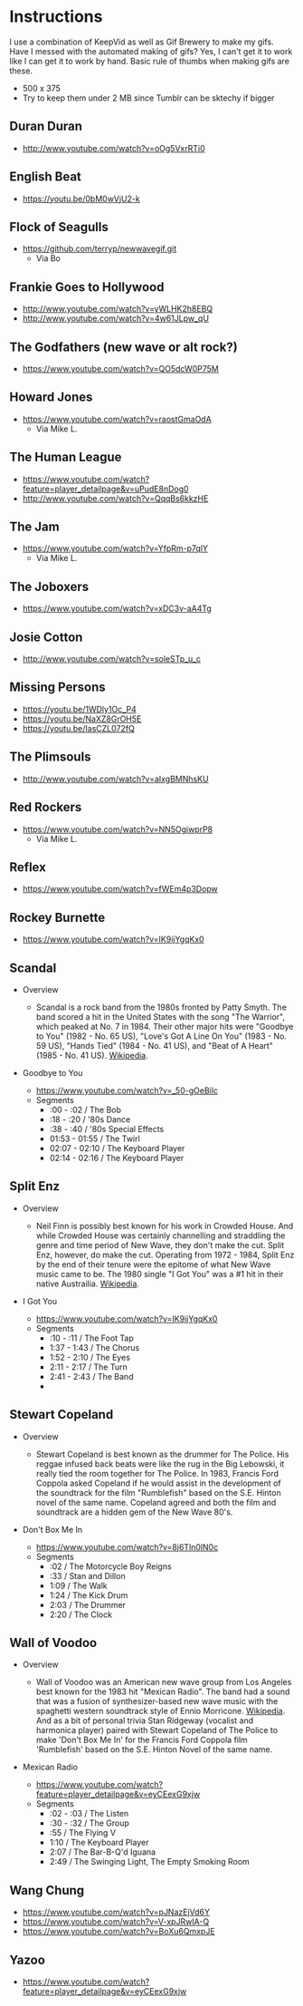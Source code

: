 
# Instructions

I use a combination of KeepVid as well as Gif Brewery to make my gifs. Have I messed with the automated making of gifs? Yes, I can't get it to work like I can get it to work by hand. Basic rule of thumbs when making gifs are these. 

- 500 x 375
- Try to keep them under 2 MB since Tumblr can be sktechy if bigger

## Duran Duran

- http://www.youtube.com/watch?v=oOg5VxrRTi0

## English Beat

- https://youtu.be/0bM0wVjU2-k

## Flock of Seagulls

- https://github.com/terryp/newwavegif.git
    - Via Bo

## Frankie Goes to Hollywood

- http://www.youtube.com/watch?v=yWLHK2h8EBQ
- http://www.youtube.com/watch?v=4w61JLpw_qU

## The Godfathers (new wave or alt rock?)

- https://www.youtube.com/watch?v=QO5dcW0P75M

## Howard Jones

- https://www.youtube.com/watch?v=raostGmaOdA
  - Via Mike L.

## The Human League

- https://www.youtube.com/watch?feature=player_detailpage&v=uPudE8nDog0
- http://www.youtube.com/watch?v=QqqBs6kkzHE

## The Jam

- https://www.youtube.com/watch?v=YfpRm-p7qlY
  - Via Mike L. 

## The Joboxers

- https://www.youtube.com/watch?v=xDC3v-aA4Tg

## Josie Cotton

- http://www.youtube.com/watch?v=soleSTp_u_c

## Missing Persons

- https://youtu.be/1WDly1Oc_P4
- https://youtu.be/NaXZ8GrOH5E
- https://youtu.be/IasCZL072fQ

## The Plimsouls

- http://www.youtube.com/watch?v=aIxgBMNhsKU

## Red Rockers

- https://www.youtube.com/watch?v=NN5OgiwprP8
  - Via Mike L.

## Reflex

- https://www.youtube.com/watch?v=fWEm4p3Dopw

## Rockey Burnette

- https://www.youtube.com/watch?v=IK9ijYgqKx0

## Scandal

- Overview
    - Scandal is a rock band from the 1980s fronted by Patty Smyth. The band scored a hit in the United States with the song "The Warrior", which peaked at No. 7 in 1984. Their other major hits were "Goodbye to You" (1982 - No. 65 US), "Love's Got A Line On You" (1983 - No. 59 US), "Hands Tied" (1984 - No. 41 US), and "Beat of A Heart" (1985 - No. 41 US). [Wikipedia](http://en.wikipedia.org/wiki/Scandal_(American_band)).

- Goodbye to You
    - https://www.youtube.com/watch?v=_50-gOeBilc
    - Segments
        - :00 - :02 / The Bob
        - :18 - :20 / '80s Dance
        - :38 - :40 / '80s Special Effects
        - 01:53 - 01:55 / The Twirl
        - 02:07 - 02:10 / The Keyboard Player
        - 02:14 - 02:16 / The Keyboard Player

## Split Enz

- Overview
    - Neil Finn is possibly best known for his work in Crowded House. And while Crowded House was certainly channelling and straddling the genre and time period of New Wave, they don't make the cut. Split Enz, however, do make the cut. Operating from 1972 - 1984, Split Enz by the end of their tenure were the epitome of what New Wave music came to be. The 1980 single "I Got You" was a #1 hit in their native Austrailia. [Wikipedia](https://en.wikipedia.org/wiki/Split_Enz).

- I Got You
    - https://www.youtube.com/watch?v=IK9ijYgqKx0
    - Segments
        - :10 - :11 / The Foot Tap
        - 1:37 - 1:43 / The Chorus
        - 1:52 - 2:10 / The Eyes
        - 2:11 - 2:17 / The Turn
        - 2:41 - 2:43 / The Band
        - 

## Stewart Copeland

- Overview
    - Stewart Copeland is best known as the drummer for The Police. His reggae infused back beats were like the rug in the Big Lebowski, it really tied the room together for The Police. In 1983, Francis Ford Coppola asked Copeland if he would assist in the development of the soundtrack for the film "Rumblefish" based on the S.E. Hinton novel of the same name. Copeland agreed and both the film and soundtrack are a hidden gem of the New Wave 80's. 

- Don't Box Me In
    - https://www.youtube.com/watch?v=8j6Tln0lN0c
    - Segments
        - :02 / The Motorcycle Boy Reigns
        - :33 / Stan and Dillon
        - 1:09 / The Walk
        - 1:24 / The Kick Drum
        - 2:03 / The Drummer
        - 2:20 / The Clock

## Wall of Voodoo

- Overview
    - Wall of Voodoo was an American new wave group from Los Angeles best known for the 1983 hit "Mexican Radio". The band had a sound that was a fusion of synthesizer-based new wave music with the spaghetti western soundtrack style of Ennio Morricone. [Wikipedia](http://en.wikipedia.org/wiki/Wall_of_Voodoo). And as a bit of personal trivia Stan Ridgeway (vocalist and harmonica player) paired with Stewart Copeland of The Police to make 'Don't Box Me In' for the Francis Ford Coppola film 'Rumblefish' based on the S.E. Hinton Novel of the same name.

- Mexican Radio
    - https://www.youtube.com/watch?feature=player_detailpage&v=eyCEexG9xjw
    - Segments
        - :02 - :03 / The Listen
        - :30 - :32 / The Group
        - :55 / The Flying V
        - 1:10 / The Keyboard Player
        - 2:07 / The Bar-B-Q'd Iguana
        - 2:49 / The Swinging Light, The Empty Smoking Room

## Wang Chung

- https://www.youtube.com/watch?v=pJNazEjVd6Y
- https://www.youtube.com/watch?v=V-xpJRwIA-Q
- https://www.youtube.com/watch?v=BoXu6QmxpJE

## Yazoo

- https://www.youtube.com/watch?feature=player_detailpage&v=eyCEexG9xjw
